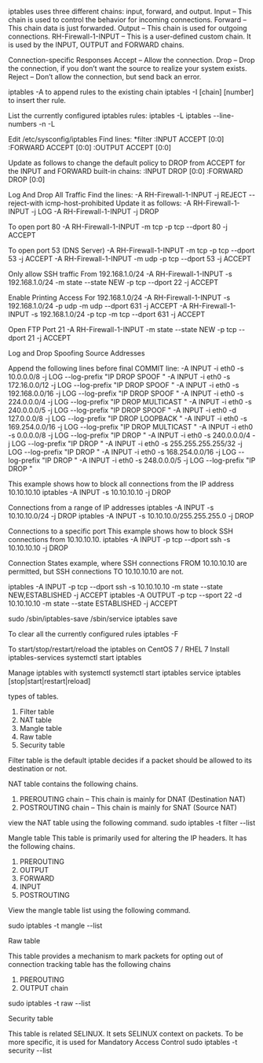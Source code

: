 iptables uses three different chains: input, forward, and output.
Input – This chain is used to control the behavior for incoming connections.
Forward – This chain data is just forwarded.
Output – This chain is used for outgoing connections.
RH-Firewall-1-INPUT – This is a user-defined custom chain. It is used by the INPUT, OUTPUT and FORWARD chains.


Connection-specific Responses
Accept – Allow the connection.
Drop – Drop the connection, if you don’t want the source to realize your system exists.
Reject – Don’t allow the connection, but send back an error.

iptables -A to append rules to the existing chain
iptables -I [chain] [number]  to insert ther rule.

List the currently configured iptables rules:
iptables -L
iptables --line-numbers -n -L

Edit /etc/sysconfig/iptables
Find lines:
*filter
:INPUT ACCEPT [0:0]
:FORWARD ACCEPT [0:0]
:OUTPUT ACCEPT [0:0]


Update as follows to change the default policy to DROP from ACCEPT for the INPUT and FORWARD built-in chains:
:INPUT DROP [0:0]
:FORWARD DROP [0:0]

Log And Drop All Traffic
Find the lines:  -A RH-Firewall-1-INPUT -j REJECT --reject-with icmp-host-prohibited
Update it as follows:
-A RH-Firewall-1-INPUT -j LOG
-A RH-Firewall-1-INPUT -j DROP

To open port 80
-A RH-Firewall-1-INPUT -m tcp -p tcp --dport 80 -j ACCEPT

To open port 53 (DNS Server)
-A RH-Firewall-1-INPUT -m tcp -p tcp --dport 53 -j ACCEPT
-A RH-Firewall-1-INPUT -m udp -p tcp --dport 53 -j ACCEPT

Only allow SSH traffic From 192.168.1.0/24
-A RH-Firewall-1-INPUT -s 192.168.1.0/24 -m state --state NEW -p tcp --dport 22 -j ACCEPT

Enable Printing Access For 192.168.1.0/24
-A RH-Firewall-1-INPUT -s 192.168.1.0/24 -p udp -m udp --dport 631 -j ACCEPT
-A RH-Firewall-1-INPUT -s 192.168.1.0/24 -p tcp -m tcp --dport 631 -j ACCEPT

Open FTP Port 21
-A RH-Firewall-1-INPUT -m state --state NEW -p tcp --dport 21 -j ACCEPT



Log and Drop Spoofing Source Addresses

Append the following lines before final COMMIT line:
-A INPUT -i eth0 -s 10.0.0.0/8 -j LOG --log-prefix "IP DROP SPOOF "
-A INPUT -i eth0 -s 172.16.0.0/12 -j LOG --log-prefix "IP DROP SPOOF "
-A INPUT -i eth0 -s 192.168.0.0/16 -j LOG --log-prefix "IP DROP SPOOF "
-A INPUT -i eth0 -s 224.0.0.0/4 -j LOG --log-prefix "IP DROP MULTICAST "
-A INPUT -i eth0 -s 240.0.0.0/5 -j LOG --log-prefix "IP DROP SPOOF "
-A INPUT -i eth0 -d 127.0.0.0/8 -j LOG --log-prefix "IP DROP LOOPBACK "
-A INPUT -i eth0 -s 169.254.0.0/16  -j LOG --log-prefix "IP DROP MULTICAST "
-A INPUT -i eth0 -s 0.0.0.0/8  -j LOG --log-prefix "IP DROP "
-A INPUT -i eth0 -s  240.0.0.0/4  -j LOG --log-prefix "IP DROP "
-A INPUT -i eth0 -s  255.255.255.255/32  -j LOG --log-prefix "IP DROP  "
-A INPUT -i eth0 -s 168.254.0.0/16  -j LOG --log-prefix "IP DROP "
-A INPUT -i eth0 -s 248.0.0.0/5  -j LOG --log-prefix "IP DROP "





This example shows how to block all connections from the IP address 10.10.10.10
iptables -A INPUT -s 10.10.10.10 -j DROP

Connections from a range of IP addresses
  iptables -A INPUT -s 10.10.10.0/24 -j DROP
  iptables -A INPUT -s 10.10.10.0/255.255.255.0 -j DROP

Connections to a specific port
This example shows how to block SSH connections from 10.10.10.10.
iptables -A INPUT -p tcp --dport ssh -s 10.10.10.10 -j DROP

Connection States
example, where SSH connections FROM 10.10.10.10 are permitted, but SSH connections TO 10.10.10.10 are not. 

iptables -A INPUT -p tcp --dport ssh -s 10.10.10.10 -m state --state NEW,ESTABLISHED -j ACCEPT
iptables -A OUTPUT -p tcp --sport 22 -d 10.10.10.10 -m state --state ESTABLISHED -j ACCEPT

sudo /sbin/iptables-save
    /sbin/service iptables save


To clear all the currently configured rules
    iptables -F


To start/stop/restart/reload the iptables on CentOS 7 / RHEL 7
Install iptables-services
systemctl start iptables

Manage iptables with systemctl
systemctl start iptables
service iptables [stop|start|restart|reload]


types of tables.

1. Filter table
2. NAT table
3. Mangle table
4. Raw table
5. Security table

Filter table is the default iptable decides if a packet should be allowed to its destination or not.

NAT  table contains the following chains.
1. PREROUTING chain – This chain is mainly for DNAT (Destination NAT)
2. POSTROUTING chain – This chain is mainly for SNAT (Source NAT)

view the NAT table using the following command.
sudo iptables -t filter --list

Mangle table
This table is primarily used for altering the IP headers. It has the following chains.

1. PREROUTING
2. OUTPUT
3. FORWARD
4. INPUT
5. POSTROUTING

View the mangle table list using the following command.

sudo iptables -t mangle --list

Raw table

This table provides a mechanism to mark packets for opting out of connection tracking
table has the following chains

1. PREROUTING
2. OUTPUT chain

sudo iptables -t raw --list

Security table

This table is related SELINUX. It sets SELINUX context on packets. To be more specific, it is used for Mandatory Access Control 
sudo iptables -t security --list
